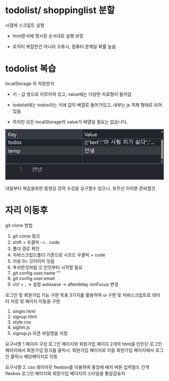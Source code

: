 # todolist/ shoppinglist 분할

시점에 스크립트 실행

- html문서에 명시된 순서대로 실행 보장

- 로직이 복잡한건 아니라 오류시, 컴퓨터 문제일 확률 높음

# todolist 복습

localStorage 의 저장방식

- 키 - 값 쌍으로 이루어져 있고, value에는 다양한 자료형이 들어감

- todolist에는 todos라는 키에 값이 배열로 들어가있고, 내부는 js 객체 형태로 되어있음

- 하지만 모든 localStorage의 value가 배열일 필요는 없습니다,

![localStorage value string 예시](./localStorage예시.png)

내일부터 복습을위한 동영상 강의 수강을 요구할수 있으니. 유무선 이어폰 준비할것

# 자리 이동후

git clone 방법

1. git clone 링크
2. shift + 우클릭 -> . code
3. 폴더 경로 확인
4. 자바스크립드폴더 기준으로 시프드 우클릭 + code
  1. 이유 0> 깃이이미 잇음
  2. 푸쉬한것처럼 깃 인잇부터 시작할 필요
  3. git config user.name ""
  4. git config user.email
5. ctrl + , -> 설정 autosave -> afterdelay /onFocus 변경

로그인 및 회원가입 기능 구현 목표 3가지를 활용하여 ui 구현 및 자바스크립트로 데이터 저장 및 페이지 이동을 구현

1. singin.html
2. signup.html
3. style.css
4. sighin.js
5. signup.js
라픈 파일명을 지정.

요구사항 1
페이지 구성 로그인 페이지와 회원가입 페이지 2개의 html을 만든단
로그인 페이지에서 회원가입 링크를 클릭시. 회원가입 페이지로 이동
회원가입 페이지에서 로그인 클릭시 해당페이지로 이동

요구사항 2.
css  레이아웃 flexbox를 이용하여 중앙에 배치 버튼 입력필드 간격 flexbox 로그인 페이지와 회원가입 페이지의 스타일을 통일감유지